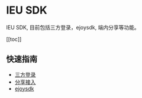 # IEU SDK

IEU SDK, 目前包括三方登录，ejoysdk, 端内分享等功能。

[[toc]]

## 快速指南

- [三方登录](./third-party/Readme.md)
- [分享接入](./social-share/Readme.md)
- [ejoysdk](./ejoysdk)
